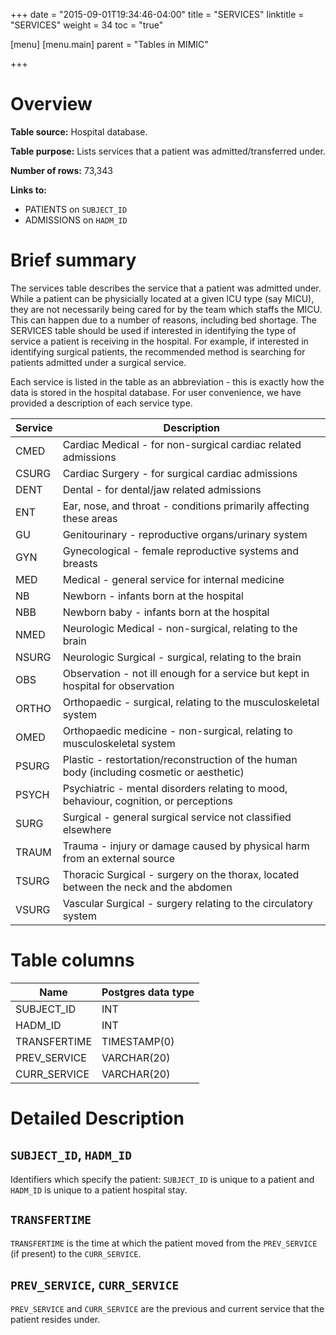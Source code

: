 +++
date = "2015-09-01T19:34:46-04:00"
title = "SERVICES"
linktitle = "SERVICES"
weight = 34
toc = "true"

[menu]
  [menu.main]
    parent = "Tables in MIMIC"

+++

# Overview

**Table source:** Hospital database.

**Table purpose:** Lists services that a patient was admitted/transferred under.

**Number of rows:** 73,343

**Links to:**

* PATIENTS on `SUBJECT_ID`
* ADMISSIONS on `HADM_ID`

# Brief summary

The services table describes the service that a patient was admitted under. While a patient can be physicially located at a given ICU type (say MICU), they are not necessarily being cared for by the team which staffs the MICU. This can happen due to a number of reasons, including bed shortage. The SERVICES table should be used if interested in identifying the type of service a patient is receiving in the hospital. For example, if interested in identifying surgical patients, the recommended method is searching for patients admitted under a surgical service.

Each service is listed in the table as an abbreviation - this is exactly how the data is stored in the hospital database. For user convenience, we have provided a description of each service type.

Service | Description
--- | ---
CMED | Cardiac Medical - for non-surgical cardiac related admissions
CSURG | Cardiac Surgery - for surgical cardiac admissions
DENT | Dental - for dental/jaw related admissions
ENT | Ear, nose, and throat - conditions primarily affecting these areas
GU | Genitourinary - reproductive organs/urinary system
GYN | Gynecological - female reproductive systems and breasts
MED | Medical - general service for internal medicine
NB | Newborn - infants born at the hospital
NBB | Newborn baby - infants born at the hospital
NMED | Neurologic Medical - non-surgical, relating to the brain
NSURG | Neurologic Surgical - surgical, relating to the brain
OBS | Observation - not ill enough for a service but kept in hospital for observation
ORTHO | Orthopaedic - surgical, relating to the musculoskeletal system
OMED | Orthopaedic medicine - non-surgical, relating to musculoskeletal system
PSURG | Plastic - restortation/reconstruction of the human body (including cosmetic or aesthetic)
PSYCH | Psychiatric - mental disorders relating to mood, behaviour, cognition, or perceptions
SURG | Surgical - general surgical service not classified elsewhere
TRAUM | Trauma - injury or damage caused by physical harm from an external source
TSURG | Thoracic Surgical - surgery on the thorax, located between the neck and the abdomen
VSURG | Vascular Surgical - surgery relating to the circulatory system

<!-- # Important considerations -->

# Table columns

Name | Postgres data type
---- | ----
SUBJECT\_ID | INT
HADM\_ID | INT
TRANSFERTIME | TIMESTAMP(0)
PREV\_SERVICE | VARCHAR(20)
CURR\_SERVICE | VARCHAR(20)

# Detailed Description

## `SUBJECT_ID`, `HADM_ID`

Identifiers which specify the patient: `SUBJECT_ID` is unique to a patient and `HADM_ID` is unique to a patient hospital stay.

## `TRANSFERTIME`

`TRANSFERTIME` is the time at which the patient moved from the `PREV_SERVICE` (if present) to the `CURR_SERVICE`.

## `PREV_SERVICE`, `CURR_SERVICE`

`PREV_SERVICE` and `CURR_SERVICE` are the previous and current service that the patient resides under.
